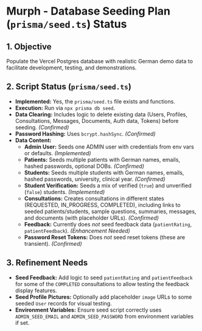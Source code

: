 # Murph - Database Seeding Plan (`prisma/seed.ts`) Status

## 1. Objective

Populate the Vercel Postgres database with realistic German demo data to facilitate development, testing, and demonstrations.

## 2. Script Status (`prisma/seed.ts`)

*   **Implemented:** Yes, the `prisma/seed.ts` file exists and functions.
*   **Execution:** Run via `npx prisma db seed`.
*   **Data Clearing:** Includes logic to delete existing data (Users, Profiles, Consultations, Messages, Documents, Auth data, Tokens) before seeding. *(Confirmed)*
*   **Password Hashing:** Uses `bcrypt.hashSync`. *(Confirmed)*
*   **Data Content:**
    *   **Admin User:** Seeds one ADMIN user with credentials from env vars or defaults. *(Implemented)*
    *   **Patients:** Seeds multiple patients with German names, emails, hashed passwords, optional DOBs. *(Confirmed)*
    *   **Students:** Seeds multiple students with German names, emails, hashed passwords, university, clinical year. *(Confirmed)*
    *   **Student Verification:** Seeds a mix of verified (`true`) and unverified (`false`) students. *(Implemented)*
    *   **Consultations:** Creates consultations in different states (REQUESTED, IN_PROGRESS, COMPLETED), including links to seeded patients/students, sample questions, summaries, messages, and documents (with placeholder URLs). *(Confirmed)*
    *   **Feedback:** Currently does *not* seed feedback data (`patientRating`, `patientFeedback`). *(Enhancement Needed)*
    *   **Password Reset Tokens:** Does *not* seed reset tokens (these are transient). *(Confirmed)*

## 3. Refinement Needs

*   **Seed Feedback:** Add logic to seed `patientRating` and `patientFeedback` for some of the `COMPLETED` consultations to allow testing the feedback display features.
*   **Seed Profile Pictures:** Optionally add placeholder `image` URLs to some seeded `User` records for visual testing.
*   **Environment Variables:** Ensure seed script correctly uses `ADMIN_SEED_EMAIL` and `ADMIN_SEED_PASSWORD` from environment variables if set.